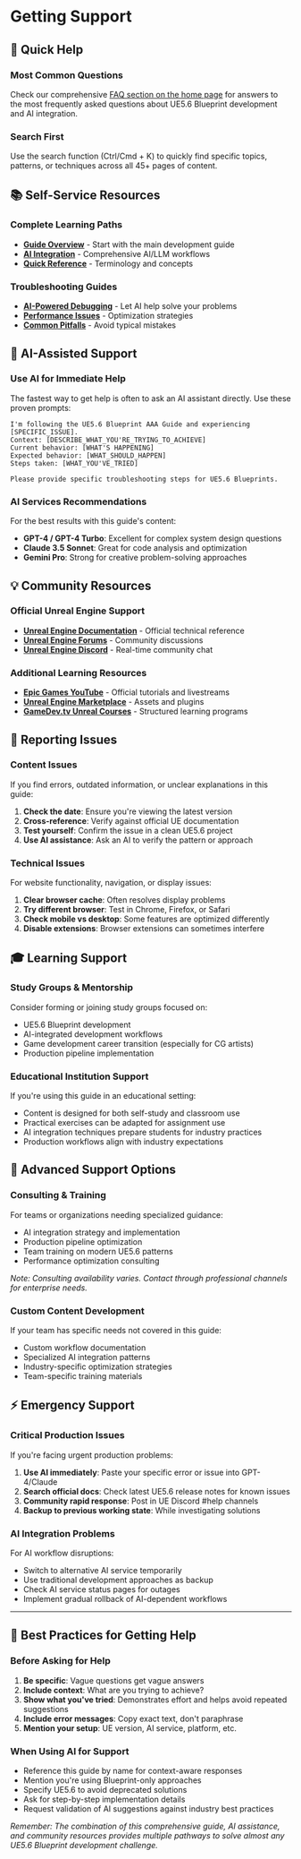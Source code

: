 # Getting Support

## 🎯 **Quick Help**

### **Most Common Questions**
Check our comprehensive [FAQ section on the home page](/) for answers to the most frequently asked questions about UE5.6 Blueprint development and AI integration.

### **Search First**
Use the search function (Ctrl/Cmd + K) to quickly find specific topics, patterns, or techniques across all 45+ pages of content.

## 📚 **Self-Service Resources**

### **Complete Learning Paths**
- **[Guide Overview](/guide/)** - Start with the main development guide
- **[AI Integration](/llm/)** - Comprehensive AI/LLM workflows
- **[Quick Reference](/glossary/)** - Terminology and concepts

### **Troubleshooting Guides**
- **[AI-Powered Debugging](/llm/debugging-troubleshooting)** - Let AI help solve your problems
- **[Performance Issues](/guide/performance-budgets-profiling-blueprint)** - Optimization strategies
- **[Common Pitfalls](/guide/ue5-6-blueprint-aaa-patterns)** - Avoid typical mistakes

## 🤖 **AI-Assisted Support**

### **Use AI for Immediate Help**
The fastest way to get help is often to ask an AI assistant directly. Use these proven prompts:

```
I'm following the UE5.6 Blueprint AAA Guide and experiencing [SPECIFIC_ISSUE].
Context: [DESCRIBE_WHAT_YOU'RE_TRYING_TO_ACHIEVE]
Current behavior: [WHAT'S HAPPENING]
Expected behavior: [WHAT_SHOULD_HAPPEN]
Steps taken: [WHAT_YOU'VE_TRIED]

Please provide specific troubleshooting steps for UE5.6 Blueprints.
```

### **AI Services Recommendations**
For the best results with this guide's content:
- **GPT-4 / GPT-4 Turbo**: Excellent for complex system design questions
- **Claude 3.5 Sonnet**: Great for code analysis and optimization
- **Gemini Pro**: Strong for creative problem-solving approaches

## 💡 **Community Resources**

### **Official Unreal Engine Support**
- **[Unreal Engine Documentation](https://docs.unrealengine.com/5.6/)** - Official technical reference
- **[Unreal Engine Forums](https://forums.unrealengine.com/)** - Community discussions
- **[Unreal Engine Discord](https://discord.gg/unreal-engine)** - Real-time community chat

### **Additional Learning Resources**
- **[Epic Games YouTube](https://www.youtube.com/c/UnrealEngine)** - Official tutorials and livestreams
- **[Unreal Engine Marketplace](https://www.unrealengine.com/marketplace/)** - Assets and plugins
- **[GameDev.tv Unreal Courses](https://www.gamedev.tv/)** - Structured learning programs

## 📝 **Reporting Issues**

### **Content Issues**
If you find errors, outdated information, or unclear explanations in this guide:

1. **Check the date**: Ensure you're viewing the latest version
2. **Cross-reference**: Verify against official UE documentation
3. **Test yourself**: Confirm the issue in a clean UE5.6 project
4. **Use AI assistance**: Ask an AI to verify the pattern or approach

### **Technical Issues**
For website functionality, navigation, or display issues:

1. **Clear browser cache**: Often resolves display problems
2. **Try different browser**: Test in Chrome, Firefox, or Safari
3. **Check mobile vs desktop**: Some features are optimized differently
4. **Disable extensions**: Browser extensions can sometimes interfere

## 🎓 **Learning Support**

### **Study Groups & Mentorship**
Consider forming or joining study groups focused on:
- UE5.6 Blueprint development
- AI-integrated development workflows
- Game development career transition (especially for CG artists)
- Production pipeline implementation

### **Educational Institution Support**
If you're using this guide in an educational setting:
- Content is designed for both self-study and classroom use
- Practical exercises can be adapted for assignment use
- AI integration techniques prepare students for industry practices
- Production workflows align with industry expectations

## 🚀 **Advanced Support Options**

### **Consulting & Training**
For teams or organizations needing specialized guidance:
- AI integration strategy and implementation
- Production pipeline optimization
- Team training on modern UE5.6 patterns
- Performance optimization consulting

*Note: Consulting availability varies. Contact through professional channels for enterprise needs.*

### **Custom Content Development**
If your team has specific needs not covered in this guide:
- Custom workflow documentation
- Specialized AI integration patterns
- Industry-specific optimization strategies
- Team-specific training materials

## ⚡ **Emergency Support**

### **Critical Production Issues**
If you're facing urgent production problems:

1. **Use AI immediately**: Paste your specific error or issue into GPT-4/Claude
2. **Search official docs**: Check latest UE5.6 release notes for known issues
3. **Community rapid response**: Post in UE Discord #help channels
4. **Backup to previous working state**: While investigating solutions

### **AI Integration Problems**
For AI workflow disruptions:
- Switch to alternative AI service temporarily
- Use traditional development approaches as backup
- Check AI service status pages for outages
- Implement gradual rollback of AI-dependent workflows

---

## 🎯 **Best Practices for Getting Help**

### **Before Asking for Help**
1. **Be specific**: Vague questions get vague answers
2. **Include context**: What are you trying to achieve?
3. **Show what you've tried**: Demonstrates effort and helps avoid repeated suggestions
4. **Include error messages**: Copy exact text, don't paraphrase
5. **Mention your setup**: UE version, AI service, platform, etc.

### **When Using AI for Support**
- Reference this guide by name for context-aware responses
- Mention you're using Blueprint-only approaches
- Specify UE5.6 to avoid deprecated solutions
- Ask for step-by-step implementation details
- Request validation of AI suggestions against industry best practices

*Remember: The combination of this comprehensive guide, AI assistance, and community resources provides multiple pathways to solve almost any UE5.6 Blueprint development challenge.*
